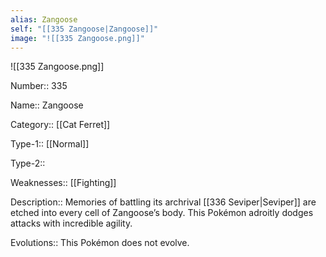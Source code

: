 ```yaml
---
alias: Zangoose
self: "[[335 Zangoose|Zangoose]]"
image: "![[335 Zangoose.png]]"
---
```


![[335 Zangoose.png]]


Number:: 335

Name:: Zangoose

Category:: [[Cat Ferret]]

Type-1:: [[Normal]]

Type-2:: 

Weaknesses:: [[Fighting]] 

Description:: Memories of battling its archrival [[336 Seviper|Seviper]] are etched into every cell of Zangoose’s body. This Pokémon adroitly dodges attacks with incredible agility.

Evolutions:: This Pokémon does not evolve.
